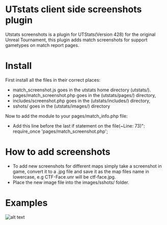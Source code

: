 # UTstats client side screenshots plugin

Utstats screenshots is a plugin for UTStats(Version 428) for the original Unreal Tournament, this plugin adds match screenshots for support gametypes on match report pages.





# Install

First install all the files in their correct places:
- match_screenshot.js goes in the utstats home directory (utstats/).
- pages/match_screenshot.php goes in the (utstats/pages/) directory,
- includes/screenshot.php goes in the (utstats/includes/) directory,
- sshots/ goes in the (utstats/images/) directory

Now to add the module to your pages/match_info.php file:

- Add this line before the last if statement on the file(~Line: 73)":
    require_once 'pages/match_screenshot.php';



# How to add screenshots
- To add new screenshots for different maps simply take a screenshot in game, convert it to a .jpg file and save it as the map files name in lowercase, e.g CTF-Face.unr will be ctf-face.jpg.
- Place the new image file into the images/sshots/ folder.





# Examples

![alt text](https://i.imgur.com/JKVDnGf.png)